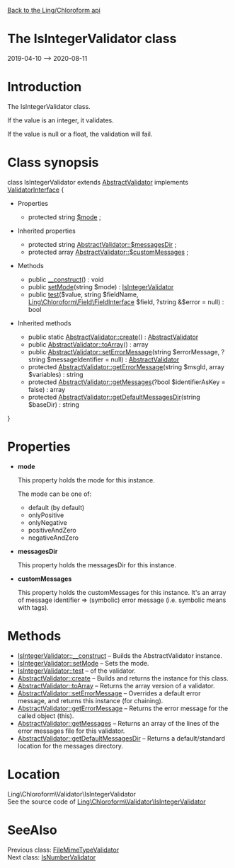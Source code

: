 [Back to the Ling/Chloroform api](https://github.com/lingtalfi/Chloroform/blob/master/doc/api/Ling/Chloroform.md)



The IsIntegerValidator class
================
2019-04-10 --> 2020-08-11






Introduction
============

The IsIntegerValidator class.

If the value is an integer, it validates.



If the value is null or a float, the validation will fail.



Class synopsis
==============


class <span class="pl-k">IsIntegerValidator</span> extends [AbstractValidator](https://github.com/lingtalfi/Chloroform/blob/master/doc/api/Ling/Chloroform/Validator/AbstractValidator.md) implements [ValidatorInterface](https://github.com/lingtalfi/Chloroform/blob/master/doc/api/Ling/Chloroform/Validator/ValidatorInterface.md) {

- Properties
    - protected string [$mode](#property-mode) ;

- Inherited properties
    - protected string [AbstractValidator::$messagesDir](#property-messagesDir) ;
    - protected array [AbstractValidator::$customMessages](#property-customMessages) ;

- Methods
    - public [__construct](https://github.com/lingtalfi/Chloroform/blob/master/doc/api/Ling/Chloroform/Validator/IsIntegerValidator/__construct.md)() : void
    - public [setMode](https://github.com/lingtalfi/Chloroform/blob/master/doc/api/Ling/Chloroform/Validator/IsIntegerValidator/setMode.md)(string $mode) : [IsIntegerValidator](https://github.com/lingtalfi/Chloroform/blob/master/doc/api/Ling/Chloroform/Validator/IsIntegerValidator.md)
    - public [test](https://github.com/lingtalfi/Chloroform/blob/master/doc/api/Ling/Chloroform/Validator/IsIntegerValidator/test.md)($value, string $fieldName, [Ling\Chloroform\Field\FieldInterface](https://github.com/lingtalfi/Chloroform/blob/master/doc/api/Ling/Chloroform/Field/FieldInterface.md) $field, ?string &$error = null) : bool

- Inherited methods
    - public static [AbstractValidator::create](https://github.com/lingtalfi/Chloroform/blob/master/doc/api/Ling/Chloroform/Validator/AbstractValidator/create.md)() : [AbstractValidator](https://github.com/lingtalfi/Chloroform/blob/master/doc/api/Ling/Chloroform/Validator/AbstractValidator.md)
    - public [AbstractValidator::toArray](https://github.com/lingtalfi/Chloroform/blob/master/doc/api/Ling/Chloroform/Validator/AbstractValidator/toArray.md)() : array
    - public [AbstractValidator::setErrorMessage](https://github.com/lingtalfi/Chloroform/blob/master/doc/api/Ling/Chloroform/Validator/AbstractValidator/setErrorMessage.md)(string $errorMessage, ?string $messageIdentifier = null) : [AbstractValidator](https://github.com/lingtalfi/Chloroform/blob/master/doc/api/Ling/Chloroform/Validator/AbstractValidator.md)
    - protected [AbstractValidator::getErrorMessage](https://github.com/lingtalfi/Chloroform/blob/master/doc/api/Ling/Chloroform/Validator/AbstractValidator/getErrorMessage.md)(string $msgId, array $variables) : string
    - protected [AbstractValidator::getMessages](https://github.com/lingtalfi/Chloroform/blob/master/doc/api/Ling/Chloroform/Validator/AbstractValidator/getMessages.md)(?bool $identifierAsKey = false) : array
    - protected [AbstractValidator::getDefaultMessagesDir](https://github.com/lingtalfi/Chloroform/blob/master/doc/api/Ling/Chloroform/Validator/AbstractValidator/getDefaultMessagesDir.md)(string $baseDir) : string

}




Properties
=============

- <span id="property-mode"><b>mode</b></span>

    This property holds the mode for this instance.
    
    The mode can be one of:
    
    - default (by default)
    - onlyPositive
    - onlyNegative
    - positiveAndZero
    - negativeAndZero
    
    

- <span id="property-messagesDir"><b>messagesDir</b></span>

    This property holds the messagesDir for this instance.
    
    

- <span id="property-customMessages"><b>customMessages</b></span>

    This property holds the customMessages for this instance.
    It's an array of message identifier => (symbolic) error message (i.e. symbolic means with tags).
    
    



Methods
==============

- [IsIntegerValidator::__construct](https://github.com/lingtalfi/Chloroform/blob/master/doc/api/Ling/Chloroform/Validator/IsIntegerValidator/__construct.md) &ndash; Builds the AbstractValidator instance.
- [IsIntegerValidator::setMode](https://github.com/lingtalfi/Chloroform/blob/master/doc/api/Ling/Chloroform/Validator/IsIntegerValidator/setMode.md) &ndash; Sets the mode.
- [IsIntegerValidator::test](https://github.com/lingtalfi/Chloroform/blob/master/doc/api/Ling/Chloroform/Validator/IsIntegerValidator/test.md) &ndash; of the validator.
- [AbstractValidator::create](https://github.com/lingtalfi/Chloroform/blob/master/doc/api/Ling/Chloroform/Validator/AbstractValidator/create.md) &ndash; Builds and returns the instance for this class.
- [AbstractValidator::toArray](https://github.com/lingtalfi/Chloroform/blob/master/doc/api/Ling/Chloroform/Validator/AbstractValidator/toArray.md) &ndash; Returns the array version of a validator.
- [AbstractValidator::setErrorMessage](https://github.com/lingtalfi/Chloroform/blob/master/doc/api/Ling/Chloroform/Validator/AbstractValidator/setErrorMessage.md) &ndash; Overrides a default error message, and returns this instance (for chaining).
- [AbstractValidator::getErrorMessage](https://github.com/lingtalfi/Chloroform/blob/master/doc/api/Ling/Chloroform/Validator/AbstractValidator/getErrorMessage.md) &ndash; Returns the error message for the called object (this).
- [AbstractValidator::getMessages](https://github.com/lingtalfi/Chloroform/blob/master/doc/api/Ling/Chloroform/Validator/AbstractValidator/getMessages.md) &ndash; Returns an array of the lines of the error messages file for this validator.
- [AbstractValidator::getDefaultMessagesDir](https://github.com/lingtalfi/Chloroform/blob/master/doc/api/Ling/Chloroform/Validator/AbstractValidator/getDefaultMessagesDir.md) &ndash; Returns a default/standard location for the messages directory.





Location
=============
Ling\Chloroform\Validator\IsIntegerValidator<br>
See the source code of [Ling\Chloroform\Validator\IsIntegerValidator](https://github.com/lingtalfi/Chloroform/blob/master/Validator/IsIntegerValidator.php)



SeeAlso
==============
Previous class: [FileMimeTypeValidator](https://github.com/lingtalfi/Chloroform/blob/master/doc/api/Ling/Chloroform/Validator/FileMimeTypeValidator.md)<br>Next class: [IsNumberValidator](https://github.com/lingtalfi/Chloroform/blob/master/doc/api/Ling/Chloroform/Validator/IsNumberValidator.md)<br>
